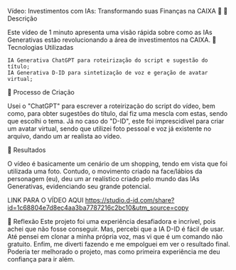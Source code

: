 Vídeo: Investimentos com IAs: Transformando suas Finanças na CAIXA 🎥
📒 Descrição

Este vídeo de 1 minuto apresenta uma visão rápida sobre como as IAs Generativas estão revolucionando a área de investimentos na CAIXA.
🤖 Tecnologias Utilizadas

    IA Generativa ChatGPT para roteirização do script e sugestão do título;
    IA Generativa D-ID para sintetização de voz e geração de avatar virtual;
    

🧐 Processo de Criação

Usei o "ChatGPT" para escrever a roteirização do script do vídeo, bem como, para obter sugestões do título, daí fiz uma mescla com estas, sendo que escolhi o tema. Já no caso do "D-ID", este foi imprescidível para criar um avatar virtual, sendo que utilizei foto pessoal e voz já existente no arquivo, dando um ar realista ao vídeo. 

🚀 Resultados

O vídeo é basicamente um cenário de um shopping, tendo em vista que foi utilizada uma foto. Contudo, o movimento criado na face/lábios da personagem (eu), deu um ar realístico criado pelo mundo das IAs Generativas, evidenciando seu grande potencial.

LINK PARA O VÍDEO AQUI
https://studio.d-id.com/share?id=1c68804e7d8ec4aa3ba7787216c2bc10&utm_source=copy    

💭 Reflexão
Este projeto foi uma experiência desafiadora e incrível, pois achei que não fosse conseguir. Mas, percebi que a IA D-ID é fácil de usar. Até pensei em clonar a minha própria voz, mas vi que é um comando não gratuito. Enfim, me diverti fazendo e me empolguei em ver o resultado final. Poderia ter melhorado o projeto, mas como primeira experiência me deu confiança para ir além. 
